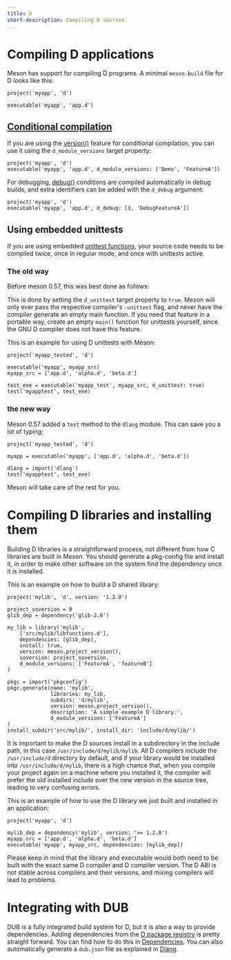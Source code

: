 ```yaml
---
title: D
short-description: Compiling D sources
...
```


# Compiling D applications

Meson has support for compiling D programs. A minimal `meson.build`
file for D looks like this:

```meson
project('myapp', 'd')

executable('myapp', 'app.d')
```

## [Conditional compilation](https://dlang.org/spec/version.html)

If you are using the [version()](https://dlang.org/spec/version.html#version-specification) feature for conditional compilation,
you can use it using the `d_module_versions` target property:
```meson
project('myapp', 'd')
executable('myapp', 'app.d', d_module_versions: ['Demo', 'FeatureA'])
```

For debugging, [debug()](https://dlang.org/spec/version.html#debug) conditions are compiled automatically in debug builds, and extra identifiers can be added with the `d_debug` argument:
```meson
project('myapp', 'd')
executable('myapp', 'app.d', d_debug: [3, 'DebugFeatureA'])
```

## Using embedded unittests

If you are using embedded [unittest
functions](https://dlang.org/spec/unittest.html), your source code needs to
be compiled twice, once in regular mode, and once with unittests active.

### The old way

Before meson 0.57, this was best done as follows:

This is done by setting the `d_unittest` target property to `true`. Meson
will only ever pass the respective compiler's `-unittest` flag, and never
have the compiler generate an empty main function. If you need that feature
in a portable way, create an empty `main()` function for unittests yourself,
since the GNU D compiler does not have this feature.

This is an example for using D unittests with Meson:
 ```meson
project('myapp_tested', 'd')

executable('myapp', myapp_src)
myapp_src = ['app.d', 'alpha.d', 'beta.d']

test_exe = executable('myapp_test', myapp_src, d_unittest: true)
test('myapptest', test_exe)
```

### the new way

Meson 0.57 added a `test` method to the `dlang` module. This can save you a
lot of typing:

```meson
project('myapp_tested', 'd')

myapp = executable('myapp', ['app.d', 'alpha.d', 'beta.d'])

dlang = import('dlang')
test('myapptest', test_exe)
```

Meson will take care of the rest for you.

# Compiling D libraries and installing them

Building D libraries is a straightforward process, not different from
how C libraries are built in Meson. You should generate a pkg-config
file and install it, in order to make other software on the system
find the dependency once it is installed.

This is an example on how to build a D shared library:
```meson
project('mylib', 'd', version: '1.2.0')

project_soversion = 0
glib_dep = dependency('glib-2.0')

my_lib = library('mylib',
    ['src/mylib/libfunctions.d'],
    dependencies: [glib_dep],
    install: true,
    version: meson.project_version(),
    soversion: project_soversion,
    d_module_versions: ['FeatureA', 'featureB']
)

pkgc = import('pkgconfig')
pkgc.generate(name: 'mylib',
              libraries: my_lib,
              subdirs: 'd/mylib',
              version: meson.project_version(),
              description: 'A simple example D library.',
              d_module_versions: ['FeatureA']
)
install_subdir('src/mylib/', install_dir: 'include/d/mylib/')
```

It is important to make the D sources install in a subdirectory in the
 include path, in this case `/usr/include/d/mylib/mylib`.
All D compilers include the `/usr/include/d` directory by default, and
 if your library would be installed into `/usr/include/d/mylib`, there
is a high chance that, when you compile your project again on a
machine where you installed it, the compiler will prefer the old
installed include over the new version in the source tree, leading to
very confusing errors.

This is an example of how to use the D library we just built and
installed in an application:
```meson
project('myapp', 'd')

mylib_dep = dependency('mylib', version: '>= 1.2.0')
myapp_src = ['app.d', 'alpha.d', 'beta.d']
executable('myapp', myapp_src, dependencies: [mylib_dep])
```

Please keep in mind that the library and executable would both need to
be built with the exact same D compiler and D compiler version. The D
ABI is not stable across compilers and their versions, and mixing
compilers will lead to problems.

# Integrating with DUB

DUB is a fully integrated build system for D, but it is also a way to
provide dependencies. Adding dependencies from the [D package registry](https://code.dlang.org/)
is pretty straight forward. You can find how to do this in
[Dependencies](Dependencies.md#some-notes-on-dub). You can also automatically
generate a `dub.json` file as explained in [Dlang](Dlang-module.md#generate_dub_file).
